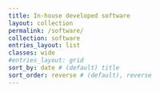 ```yaml
---
title: In-house developed software
layout: collection
permalink: /software/
collection: software
entries_layout: list
classes: wide
#entries_layout: grid
sort_by: date # (default) title
sort_order: reverse # (default), reverse
---
```

